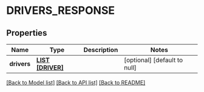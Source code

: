 # DRIVERS_RESPONSE

## Properties
Name | Type | Description | Notes
------------ | ------------- | ------------- | -------------
**drivers** | [**LIST [DRIVER]**](Driver.md) |  | [optional] [default to null]

[[Back to Model list]](../README.md#documentation-for-models) [[Back to API list]](../README.md#documentation-for-api-endpoints) [[Back to README]](../README.md)


